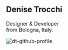 ## Denise Trocchi
Designer & Developer
<br>
from Bologna, Italy.
<br>

![dt-github-profile](https://user-images.githubusercontent.com/91826111/179168314-0089b59a-d736-44a2-a08b-aa94905a8d82.svg)
